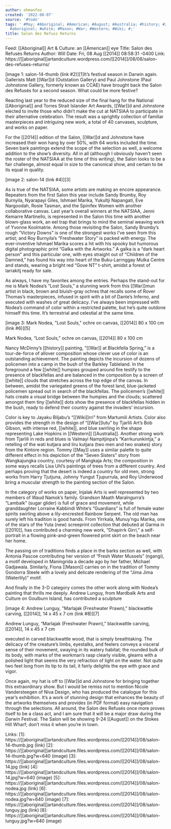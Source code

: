 ```yaml
---
author: ohmanfoo
created: '2022-08-07'
source: '#todo'
tags: ' #May; #Aboriginal; #American; #August; #Australia; #history; #2010; #2014;
  #aboriginal; #white; #Mason; #War; #Western; #Wiki; #;'
title: Salon des Refuss Returns
---
```


Feed: [[Aboriginal]] Art & Culture: an [[American]] eye
Title: Salon des Refusés Returns
Author: Will
Date: Fri, 08 Aug [[2014]] 08:58:31 -0400
Link: https://[[aboriginal]]artandculture.wordpress.com/[[2014]]/08/08/salon-des-refuses-returns/
 
[image 1: salon-14-thumb (link #2)][1]It’s festival season in Darwin again. 
Gallerists Matt [[War]]d (Outstation Gallery) and Paul Johnstone (Paul Johnstone 
Gallery, formerly known as CCAE) have brought back the Salon des Refusés for a 
second season. What could be more festive?
 
Reacting last year to the reduced size of the final hang for the National 
[[Aboriginal]] and Torres Strait Islander Art Awards, [[War]]d and Johnstone elected to 
invite those who didn’t make the cut at NATSIAA to participate in their 
alternative celebration. The result was a sprightly collection of familiar 
masterpieces and intriguing new work, a total of 40 canvases, sculpture, and 
works on paper.
 
For the [[2014]] edition of the Salon, [[War]]d and Johnstone have increased their won 
hang by over 50%, with 64 works included the time. Seven bark paintings extend 
the scope of the selection as well, a welcome addition to the show’s diversity. 
All in all (although I obviously haven’t seen the roster of the NATSIAA at the 
time of this writing), the Salon looks to be a fair challenge, almost equal in 
size to the canonical show, and certain to be its equal in quality.
 
[image 2: salon-14 (link #4)][3]
 
As is true of the NATSIAA, some artists are making an encore appearance. 
Repeaters from the first Salon this year include Sandy Brumby, Roy Burnyila, 
Nyarapayi Giles, Ishmael Marika, Yukultji Napangati, Eve Nargoodah, Rosie 
Tasman, and the Spinifex Women with another collaborative canvas. Last year’s 
overall winners at the NATSIAA, Jenni Kemarre Martinello, is represented in the 
Salon this time with another blown-glass work, an eel trap that brings to mind 
the seminal weaving work of Yvonne Koolmatrie. Among those revisiting the Salon,
Sandy Brumby’s rough “Victory Downs” is one of the strongest works I’ve seen 
from this artist; and Roy Burnyila’s “Freshwater Story” is packed with energy. 
The ever-inventive Ishmael Marika scores a hit with his spooky but humorous 
digital photographic print “Galka with the Artworks.” A galka is a “dark heart 
person” and this particular one, with eyes straight out of “Children of the 
Damned,” has found his way into heart of the Buku-Larrnggay Mulka Centre and 
stands, wearing a bright red “Gove NT” t-shirt, amidst a forest of larrakitj 
ready for sale.
 
As always, I have my favorites among the entries. Perhaps the stand-out for me 
is Mark Nodea’s “Lost Souls,” a stunning work from this [[War]]mun artist in black, 
brown and bluish-gray ochres that recalls some of Rover Thomas’s masterpieces, 
infused in spirit with a bit of Dante’s Inferno, and executed with washes of 
great delicacy. I’ve always been impressed with Nodea’s command of color within 
a restricted palette, but he’s quite outdone himself this time. It’s terrestrial
and celestial at the same time.
 
[image 3: Mark Nodea, "Lost Souls," ochre on canvas, [[2014]] 80 x 100 cm (link 
#6)][5]
 
Mark Nodea, “Lost Souls,” ochre on canvas, [[2014]] 80 x 100 cm
 
Nancy McDinny’s [[history]] painting, “[[War]] at Blackfella Spring,” is a tour-de-force
of allover composition whose clever use of color is an outstanding achievement. 
The painting depicts the incursion of dozens of policemen into a camp in the 
bush of the Barkley Tableland. In the foreground a few [[white]] humpies grouped 
around fire testify to the presence of blackfellas and are balanced in the 
composition by a screen of [[white]] clouds that stretches across the top edge of 
the canvas. In between, amidst the variegated greens of the forest land, 
blue-jacketed policemen spread out in search of the blackfellas. The policemen’s
[[white]] hats create a visual bridge between the humpies and the clouds; scattered 
amongst them tiny [[white]] dots show the presence of blackfellas hidden in the 
bush, ready to defend their country against the invaders’ incursion.
 
Color is key to Jayaku Biljabu’s “[[Wiki]]rri” from Martumili Artists. Color also 
provides the strength in the design of “[[War]]lutu” by Tjarlili Art’s Bob Gibson, 
with intense red, [[white]], and blue swirling in the shape representing Lake 
Hopkins in [[Western]] [[Australia]]. Another strong work from Tjarlili in reds and 
blues is Valmayi Nampitjinpa’s “Karrkurunkintja,” a retelling of the wati 
kutjara and liru kutjara (two men and two snakes) story from the Kintore region.
Tommy [[May]] uses a similar palette to quite different effect in his depiction of 
the “Seven Sisters” story from Wangkajungka country, courtesy of Mangkaja Arts; 
the composition in some ways recalls Lisa Uhl’s paintings of trees from a 
different country. And perhaps proving that the desert is indeed a country for 
old men, strong works from Harry Tjutjuna, Johnny Yungut Tjupurrula, and Roy 
Underwood bring a muscular strength to the painting section of the Salon.
 
In the category of works on paper, Injalak Arts is well represented by two 
members of Waud Namok’s family. Grandson Maath Maralngurra’s “Lambalk” (sugar 
glider) is full of grace and movement, while granddaughter Lorraine Kabbindi 
White’s “Guardians” is full of female water spirits swirling above a 
lily-encrested Rainbow Serpent. The old man has surely left his tradition is 
good hands. From Yirrkala, Munuy’ngu Marika, one of the stars of the Yuta (new) 
screeprint collection that debuted at Garma in [[2010]], has contributed a charming 
new work, “Dhapirrk Girri,” a self-portrait in a flowing pink-and-green flowered
print skirt on the beach near her home.
 
The passing on of traditions finds a place in the barks section as well, with 
Antonia Pascoe contributing her version of “Fresh Water Mussels” (ngangi), a 
motif developed in Maningrida a decade ago by her father, Michael Gadjawala. 
Similarly, Fiona [[Mason]] carries on in the tradition of Tommy Gondorra Steele with
a lovely and delicate rendering of the “Jima Jima (Waterlily)” motif.
 
And finally in the 3-D category comes the other work along with Nodea’s painting
that thrills me deeply. Andrew Lunguy, from Mardbalk Arts and Culture on 
Goulburn Island, has contributed a sculpture
 
[image 4: Andrew Lunguy, "Marlajak (Freshwater Prawn)," blackwattle carving, 
[[2014]], 14 x 45 x 7 cm (link #8)][7]
 
Andrew Lunguy, “Marlajak (Freshwater Prawn),” blackwattle carving, [[2014]], 14 x 45
x 7 cm
 
executed in carved blackwattle wood, that is simply breathtaking. The delicacy 
of the creature’s limbs, eyestalks, and feelers conveys a visceral sense of 
their movement, swaying in its watery habitat; the rounded bulk of its body, 
with marks of the workman’s rasp clearly visible, gleams with a polished light 
that seems the very refraction of light on the water. Not quite two feet long 
from its tip to its tail, it fairly delights the eye with grace and vigor.
 
Once again, my hat is off to [[War]]d and Johnstone for bringing together this 
extraordinary show. But I would be remiss not to mention Nicole Vandersteegen of
Niva Design, who has produced the catalogue for this year’s exhibition. It’s a 
work of stunning design that enhances the beauty of the artworks themselves and 
provides (in PDF format) easy navigation through the selections. All around, the
Salon des Refusés once more proves itself to be a class act, and I am sure that 
it will be a major draw during the Darwin Festival. The Salon will be showing 
9-24 [[August]] on the Stokes Hill Wharf; don’t miss it when you’re in town.
 
Links: 
[1]: https://[[aboriginal]]artandculture.files.wordpress.com/[[2014]]/08/salon-14-thumb.jpg (link)
[2]: https://[[aboriginal]]artandculture.files.wordpress.com/[[2014]]/08/salon-14-thumb.jpg?w=640 (image)
[3]: https://[[aboriginal]]artandculture.files.wordpress.com/[[2014]]/08/salon-14.jpg (link)
[4]: https://[[aboriginal]]artandculture.files.wordpress.com/[[2014]]/08/salon-14.jpg?w=640 (image)
[5]: https://[[aboriginal]]artandculture.files.wordpress.com/[[2014]]/08/salon-nodea.jpg (link)
[6]: https://[[aboriginal]]artandculture.files.wordpress.com/[[2014]]/08/salon-nodea.jpg?w=640 (image)
[7]: https://[[aboriginal]]artandculture.files.wordpress.com/[[2014]]/08/salon-lunguy.jpg (link)
[8]: https://[[aboriginal]]artandculture.files.wordpress.com/[[2014]]/08/salon-lunguy.jpg?w=640 (image)
